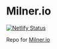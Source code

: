 # Milner.io
[![Netlify Status](https://api.netlify.com/api/v1/badges/65704ef1-67cc-4296-9a9d-f88531053a31/deploy-status)](https://app.netlify.com/sites/clintmilner/deploys)

Repo for [Milner.io](https://milner.io/)
